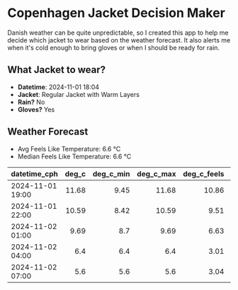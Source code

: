 
# Copenhagen Jacket Decision Maker

Danish weather can be quite unpredictable, so I created this app to help me decide which jacket to wear based on the weather forecast. 
It also alerts me when it's cold enough to bring gloves or when I should be ready for rain.

## What Jacket to wear?

- **Datetime**: 2024-11-01 18:04
- **Jacket**: Regular Jacket with Warm Layers
- **Rain?** No
- **Gloves?** Yes

## Weather Forecast
- Avg Feels Like Temperature: 6.6 °C
- Median Feels Like Temperature: 6.6 °C

| datetime_cph     |   deg_c |   deg_c_min |   deg_c_max |   deg_c_feels | weather   | wind   | rain   |
|:-----------------|--------:|------------:|------------:|--------------:|:----------|:-------|:-------|
| 2024-11-01 19:00 |   11.68 |        9.45 |       11.68 |         10.86 | Clouds    | High   | None   |
| 2024-11-01 22:00 |   10.59 |        8.42 |       10.59 |          9.51 | Clouds    | High   | None   |
| 2024-11-02 01:00 |    9.69 |        8.7  |        9.69 |          6.63 | Clouds    | Medium | None   |
| 2024-11-02 04:00 |    6.4  |        6.4  |        6.4  |          3.01 | Clouds    | Medium | None   |
| 2024-11-02 07:00 |    5.6  |        5.6  |        5.6  |          3.04 | Clouds    | Low    | None   |
        